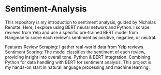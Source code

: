 # Sentiment-Analysis
This repository is my introduction to sentiment analysis, guided by Nicholas Renotte. Here, I explore using BERT neural network and Python. I scrape reviews from Yelp and use a specific pre-trained BERT model from Hangman to score each review's sentiment as positive, negative, or neutral.

Features
Review Scraping: I gather real-world data from Yelp reviews.
Sentiment Scoring: The model classifies the sentiment of each review, providing insight into overall tone.
Python & BERT Integration: Combining Python for data handling with BERT for sentiment analysis.
This project is my hands-on start in natural language processing and machine learning.
